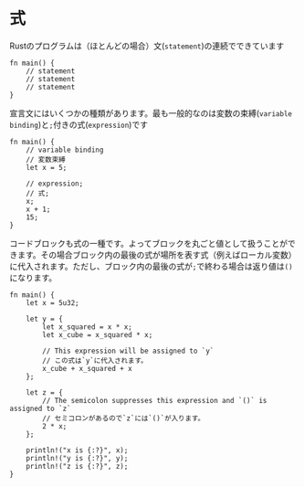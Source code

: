 <!--
# Expressions
-->
# 式

<!--
A Rust program is (mostly) made up of a series of statements:
-->
Rustのプログラムは（ほとんどの場合）文(`statement`)の連続でできています

```
fn main() {
    // statement
    // statement
    // statement
}
```

<!--
There are a few kinds of statements in Rust. The most common two are declaring
a variable binding, and using a `;` with an expression:
-->
宣言文にはいくつかの種類があります。最も一般的なのは変数の束縛(`variable binding`)と`;`付きの式(`expression`)です

```
fn main() {
    // variable binding
    // 変数束縛
    let x = 5;

    // expression;
    // 式;
    x;
    x + 1;
    15;
}
```

<!--
Blocks are expressions too, so they can be used as values in
assignments. The last expression in the block will be assigned to the
place expression such as a local variable. However, if the last expression of the block ends with a
semicolon, the return value will be `()`.
-->
コードブロックも式の一種です。よってブロックを丸ごと値として扱うことができます。その場合ブロック内の最後の式が場所を表す式（例えばローカル変数）に代入されます。ただし、ブロック内の最後の式が`;`で終わる場合は返り値は`()`になります。

```rust,editable
fn main() {
    let x = 5u32;

    let y = {
        let x_squared = x * x;
        let x_cube = x_squared * x;

        // This expression will be assigned to `y`
        // この式は`y`に代入されます。
        x_cube + x_squared + x
    };

    let z = {
        // The semicolon suppresses this expression and `()` is assigned to `z`
        // セミコロンがあるので`z`には`()`が入ります。
        2 * x;
    };

    println!("x is {:?}", x);
    println!("y is {:?}", y);
    println!("z is {:?}", z);
}
```
